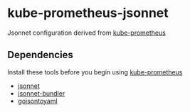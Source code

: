 # kube-prometheus-jsonnet

Jsonnet configuration derived from [kube-prometheus](https://github.com/coreos/kube-prometheus)

## Dependencies

Install these tools before you begin using [kube-prometheus](https://github.com/coreos/kube-prometheus#installing)

- [jsonnet](https://github.com/google/jsonnet)
- [jsonnet-bundler](https://github.com/jsonnet-bundler)
- [gojsontoyaml](https://github.com/brancz/gojsontoyaml)
